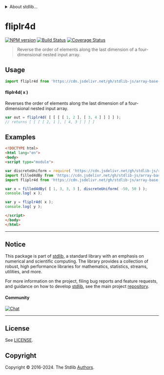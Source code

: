 <!--

@license Apache-2.0

Copyright (c) 2023 The Stdlib Authors.

Licensed under the Apache License, Version 2.0 (the "License");
you may not use this file except in compliance with the License.
You may obtain a copy of the License at

   http://www.apache.org/licenses/LICENSE-2.0

Unless required by applicable law or agreed to in writing, software
distributed under the License is distributed on an "AS IS" BASIS,
WITHOUT WARRANTIES OR CONDITIONS OF ANY KIND, either express or implied.
See the License for the specific language governing permissions and
limitations under the License.

-->


<details>
  <summary>
    About stdlib...
  </summary>
  <p>We believe in a future in which the web is a preferred environment for numerical computation. To help realize this future, we've built stdlib. stdlib is a standard library, with an emphasis on numerical and scientific computation, written in JavaScript (and C) for execution in browsers and in Node.js.</p>
  <p>The library is fully decomposable, being architected in such a way that you can swap out and mix and match APIs and functionality to cater to your exact preferences and use cases.</p>
  <p>When you use stdlib, you can be absolutely certain that you are using the most thorough, rigorous, well-written, studied, documented, tested, measured, and high-quality code out there.</p>
  <p>To join us in bringing numerical computing to the web, get started by checking us out on <a href="https://github.com/stdlib-js/stdlib">GitHub</a>, and please consider <a href="https://opencollective.com/stdlib">financially supporting stdlib</a>. We greatly appreciate your continued support!</p>
</details>

# fliplr4d

[![NPM version][npm-image]][npm-url] [![Build Status][test-image]][test-url] [![Coverage Status][coverage-image]][coverage-url] <!-- [![dependencies][dependencies-image]][dependencies-url] -->

> Reverse the order of elements along the last dimension of a four-dimensional nested input array.

<!-- Section to include introductory text. Make sure to keep an empty line after the intro `section` element and another before the `/section` close. -->

<section class="intro">

</section>

<!-- /.intro -->

<!-- Package usage documentation. -->



<section class="usage">

## Usage

```javascript
import fliplr4d from 'https://cdn.jsdelivr.net/gh/stdlib-js/array-base-fliplr4d@esm/index.mjs';
```

#### fliplr4d( x )

Reverses the order of elements along the last dimension of a four-dimensional nested input array.

```javascript
var out = fliplr4d( [ [ [ [ 1, 2 ], [ 3, 4 ] ] ] ] );
// returns [ [ [ [ 2, 1 ], [ 4, 3 ] ] ] ]
```

</section>

<!-- /.usage -->

<!-- Package usage notes. Make sure to keep an empty line after the `section` element and another before the `/section` close. -->

<section class="notes">

</section>

<!-- /.notes -->

<!-- Package usage examples. -->

<section class="examples">

## Examples

<!-- eslint no-undef: "error" -->

```html
<!DOCTYPE html>
<html lang="en">
<body>
<script type="module">

var discreteUniform = require( 'https://cdn.jsdelivr.net/gh/stdlib-js/random-base-discrete-uniform' ).factory;
import filled4dBy from 'https://cdn.jsdelivr.net/gh/stdlib-js/array-base-filled4d-by@esm/index.mjs';
import fliplr4d from 'https://cdn.jsdelivr.net/gh/stdlib-js/array-base-fliplr4d@esm/index.mjs';

var x = filled4dBy( [ 1, 3, 3, 3 ], discreteUniform( -50, 50 ) );
console.log( x );

var y = fliplr4d( x );
console.log( y );

</script>
</body>
</html>
```

</section>

<!-- /.examples -->

<!-- Section to include cited references. If references are included, add a horizontal rule *before* the section. Make sure to keep an empty line after the `section` element and another before the `/section` close. -->

<section class="references">

</section>

<!-- /.references -->

<!-- Section for related `stdlib` packages. Do not manually edit this section, as it is automatically populated. -->

<section class="related">

</section>

<!-- /.related -->

<!-- Section for all links. Make sure to keep an empty line after the `section` element and another before the `/section` close. -->


<section class="main-repo" >

* * *

## Notice

This package is part of [stdlib][stdlib], a standard library with an emphasis on numerical and scientific computing. The library provides a collection of robust, high performance libraries for mathematics, statistics, streams, utilities, and more.

For more information on the project, filing bug reports and feature requests, and guidance on how to develop [stdlib][stdlib], see the main project [repository][stdlib].

#### Community

[![Chat][chat-image]][chat-url]

---

## License

See [LICENSE][stdlib-license].


## Copyright

Copyright &copy; 2016-2024. The Stdlib [Authors][stdlib-authors].

</section>

<!-- /.stdlib -->

<!-- Section for all links. Make sure to keep an empty line after the `section` element and another before the `/section` close. -->

<section class="links">

[npm-image]: http://img.shields.io/npm/v/@stdlib/array-base-fliplr4d.svg
[npm-url]: https://npmjs.org/package/@stdlib/array-base-fliplr4d

[test-image]: https://github.com/stdlib-js/array-base-fliplr4d/actions/workflows/test.yml/badge.svg?branch=main
[test-url]: https://github.com/stdlib-js/array-base-fliplr4d/actions/workflows/test.yml?query=branch:main

[coverage-image]: https://img.shields.io/codecov/c/github/stdlib-js/array-base-fliplr4d/main.svg
[coverage-url]: https://codecov.io/github/stdlib-js/array-base-fliplr4d?branch=main

<!--

[dependencies-image]: https://img.shields.io/david/stdlib-js/array-base-fliplr4d.svg
[dependencies-url]: https://david-dm.org/stdlib-js/array-base-fliplr4d/main

-->

[chat-image]: https://img.shields.io/gitter/room/stdlib-js/stdlib.svg
[chat-url]: https://app.gitter.im/#/room/#stdlib-js_stdlib:gitter.im

[stdlib]: https://github.com/stdlib-js/stdlib

[stdlib-authors]: https://github.com/stdlib-js/stdlib/graphs/contributors

[umd]: https://github.com/umdjs/umd
[es-module]: https://developer.mozilla.org/en-US/docs/Web/JavaScript/Guide/Modules

[deno-url]: https://github.com/stdlib-js/array-base-fliplr4d/tree/deno
[deno-readme]: https://github.com/stdlib-js/array-base-fliplr4d/blob/deno/README.md
[umd-url]: https://github.com/stdlib-js/array-base-fliplr4d/tree/umd
[umd-readme]: https://github.com/stdlib-js/array-base-fliplr4d/blob/umd/README.md
[esm-url]: https://github.com/stdlib-js/array-base-fliplr4d/tree/esm
[esm-readme]: https://github.com/stdlib-js/array-base-fliplr4d/blob/esm/README.md
[branches-url]: https://github.com/stdlib-js/array-base-fliplr4d/blob/main/branches.md

[stdlib-license]: https://raw.githubusercontent.com/stdlib-js/array-base-fliplr4d/main/LICENSE

</section>

<!-- /.links -->
